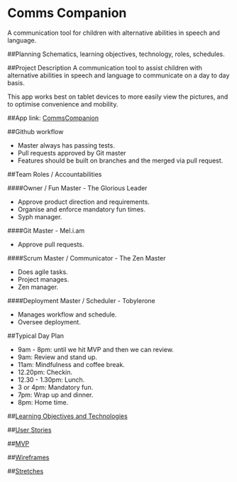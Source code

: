 # Comms Companion
A communication tool for children with alternative abilities in speech and language.

##Planning
Schematics, learning objectives, technology, roles, schedules.

##Project Description
A communication tool to assist children with alternative abilities in speech and language to communicate on a day to day basis.

This app works best on tablet devices to more easily view the pictures, and to optimise convenience and mobility. 

##App link:
[CommsCompanion](https://commscompanion.herokuapp.com)

##Github workflow
* Master always has passing tests.
* Pull requests approved by Git master
* Features should be built on branches and the merged via pull request.

##Team Roles / Accountabilities

####Owner / Fun Master - The Glorious Leader
* Approve product direction and requirements.
* Organise and enforce mandatory fun times.
* Syph manager.

####Git Master - Mel.i.am
* Approve pull requests.

####Scrum Master / Communicator - The Zen Master
* Does agile tasks.
* Project manages.
* Zen manager.

####Deployment Master / Scheduler - Tobylerone
* Manages workflow and schedule.
* Oversee deployment.

##Typical Day Plan
* 9am - 8pm: until we hit MVP and then we can review.
* 9am: Review and stand up.
* 11am: Mindfulness and coffee break.
* 12.20pm: Checkin.
* 12.30 - 1.30pm: Lunch.
* 3 or 4pm: Mandatory fun.
* 7pm: Wrap up and dinner.
* 8pm: Home time.

##[Learning Objectives and Technologies](readMeLinks/learningObjs.md)

##[User Stories](readMeLinks/userStories.md)

##[MVP](readMeLinks/mvp.md)

##[Wireframes](readMeLinks/wireframes.md)

##[Stretches](readMeLinks/stretch.md)
